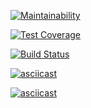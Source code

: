 [![Maintainability](https://api.codeclimate.com/v1/badges/e3745f794b27363cb0cf/maintainability)](https://codeclimate.com/github/sergejij/project-lvl1-s388/maintainability)

[![Test Coverage](https://api.codeclimate.com/v1/badges/e3745f794b27363cb0cf/test_coverage)](https://codeclimate.com/github/sergejij/project-lvl1-s388/test_coverage)

[![Build Status](https://travis-ci.org/sergejij/project-lvl1-s388.svg?branch=master)](https://travis-ci.org/sergejij/project-lvl1-s388)

[![asciicast](https://asciinema.org/a/d0x6Zs2PW62VfLQQkvqXPruYa.svg)](https://asciinema.org/a/d0x6Zs2PW62VfLQQkvqXPruYa)

[![asciicast](https://asciinema.org/a/sIpnTEiuVeMPwXivXIS2qUUul.svg)](https://asciinema.org/a/sIpnTEiuVeMPwXivXIS2qUUul)
